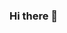 ### Hi there 👋

<!--
**alexandredossantossousa/alexandredossantossousa** is a ✨ _special_ ✨ repository because its `README.md` (this file) appears on your GitHub profile.

1 - Eu sou o Alexandre!
2 - não, eu sou o Alexandre
